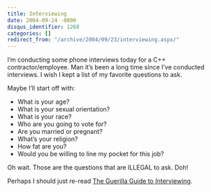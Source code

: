 ```yaml
---
title: Interviewing
date: 2004-09-24 -0800
disqus_identifier: 1268
categories: []
redirect_from: "/archive/2004/09/23/interviewing.aspx/"
---
```


I’m conducting some phone interviews today for a C++
contractor/employee. Man it’s been a long time since I’ve conducted
interviews. I wish I kept a list of my favorite questions to ask.

Maybe I’ll start off with:

-   What is your age?
-   What is your sexual orientation?
-   What is your race?
-   Who are you going to vote for?
-   Are you married or pregnant?
-   What’s your religion?
-   How fat are you?
-   Would you be willing to line my pocket for this job?

Oh wait. Those are the questions that are ILLEGAL to ask. Doh!

Perhaps I should just re-read [The Guerilla Guide to
Interviewing](http://www.joelonsoftware.com/articles/fog0000000073.html).

